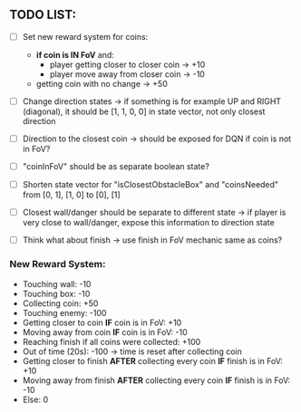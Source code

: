 ## TODO LIST:
- [ ] Set new reward system for coins: 
  - **if coin is IN FoV** and:
    - player getting closer to closer coin -> +10
    - player move away from closer coin -> -10
  - getting coin with no change -> +50
- [ ] Change direction states -> if something is for example UP and RIGHT (diagonal), it should be [1, 1, 0, 0] in state vector, not only closest direction
- [ ] Direction to the closest coin -> should be exposed for DQN if coin is not in FoV?
- [ ] "coinInFoV" should be as separate boolean state?
- [ ] Shorten state vector for "isClosestObstacleBox" and "coinsNeeded" from [0, 1], [1, 0] to [0], [1]
- [ ] Closest wall/danger should be separate to different state -> if player is very close to wall/danger, expose this information to direction state
- [ ] Think what about finish -> use finish in FoV mechanic same as coins?


### New Reward System:

- Touching wall: -10
- Touching box: -10
- Collecting coin: +50
- Touching enemy: -100
- Getting closer to coin **IF** coin is in FoV: +10
- Moving away from coin **IF** coin is in FoV: -10
- Reaching finish if all coins were collected: +100
- Out of time (20s): -100 -> time is reset after collecting coin
- Getting closer to finish **AFTER** collecting every coin **IF** finish is in FoV: +10
- Moving away from finish **AFTER** collecting every coin **IF** finish is in FoV: -10
- Else: 0